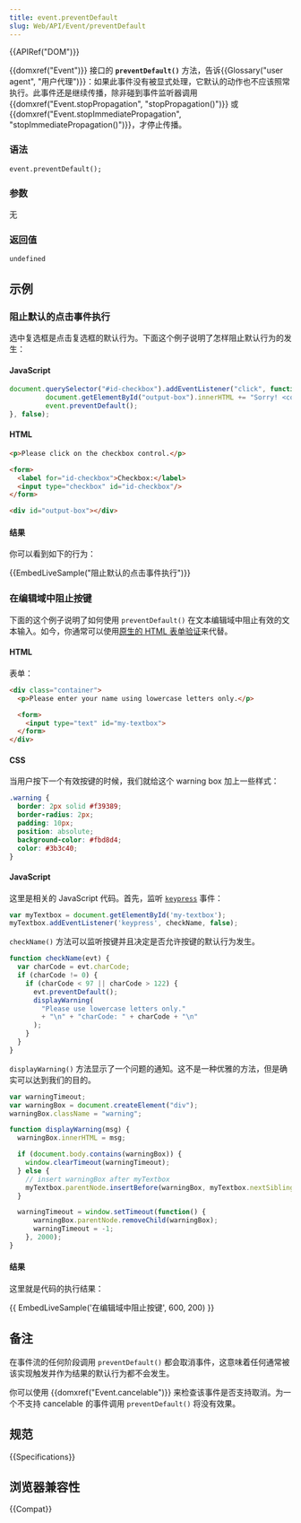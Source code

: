 ```yaml
---
title: event.preventDefault
slug: Web/API/Event/preventDefault
---
```


{{APIRef("DOM")}}

{{domxref("Event")}} 接口的 **`preventDefault()`** 方法，告诉{{Glossary("user agent", "用户代理")}}：如果此事件没有被显式处理，它默认的动作也不应该照常执行。此事件还是继续传播，除非碰到事件监听器调用 {{domxref("Event.stopPropagation", "stopPropagation()")}} 或 {{domxref("Event.stopImmediatePropagation", "stopImmediatePropagation()")}}，才停止传播。

### 语法

```plain
event.preventDefault();
```

### 参数

无

### 返回值

`undefined`

## 示例

### 阻止默认的点击事件执行

选中复选框是点击复选框的默认行为。下面这个例子说明了怎样阻止默认行为的发生：

#### JavaScript

```js
document.querySelector("#id-checkbox").addEventListener("click", function(event) {
         document.getElementById("output-box").innerHTML += "Sorry! <code>preventDefault()</code> won't let you check this!<br>";
         event.preventDefault();
}, false);
```

#### HTML

```html
<p>Please click on the checkbox control.</p>

<form>
  <label for="id-checkbox">Checkbox:</label>
  <input type="checkbox" id="id-checkbox"/>
</form>

<div id="output-box"></div>
```

#### 结果

你可以看到如下的行为：

{{EmbedLiveSample("阻止默认的点击事件执行")}}

### 在编辑域中阻止按键

下面的这个例子说明了如何使用 `preventDefault()` 在文本编辑域中阻止有效的文本输入。如今，你通常可以使用[原生的 HTML 表单验证](/zh-CN/docs/Learn/HTML/Forms/Data_form_validation)来代替。

#### HTML

表单：

```html
<div class="container">
  <p>Please enter your name using lowercase letters only.</p>

  <form>
    <input type="text" id="my-textbox">
  </form>
</div>
```

#### CSS

当用户按下一个有效按键的时候，我们就给这个 warning box 加上一些样式：

```css
.warning {
  border: 2px solid #f39389;
  border-radius: 2px;
  padding: 10px;
  position: absolute;
  background-color: #fbd8d4;
  color: #3b3c40;
}
```

#### JavaScript

这里是相关的 JavaScript 代码。首先，监听 [`keypress`](/zh-CN/docs/Web/API/Element/keypress_event) 事件：

```js
var myTextbox = document.getElementById('my-textbox');
myTextbox.addEventListener('keypress', checkName, false);
```

`checkName()` 方法可以监听按键并且决定是否允许按键的默认行为发生。

```js
function checkName(evt) {
  var charCode = evt.charCode;
  if (charCode != 0) {
    if (charCode < 97 || charCode > 122) {
      evt.preventDefault();
      displayWarning(
        "Please use lowercase letters only."
        + "\n" + "charCode: " + charCode + "\n"
      );
    }
  }
}
```

`displayWarning()` 方法显示了一个问题的通知。这不是一种优雅的方法，但是确实可以达到我们的目的。

```js
var warningTimeout;
var warningBox = document.createElement("div");
warningBox.className = "warning";

function displayWarning(msg) {
  warningBox.innerHTML = msg;

  if (document.body.contains(warningBox)) {
    window.clearTimeout(warningTimeout);
  } else {
    // insert warningBox after myTextbox
    myTextbox.parentNode.insertBefore(warningBox, myTextbox.nextSibling);
  }

  warningTimeout = window.setTimeout(function() {
      warningBox.parentNode.removeChild(warningBox);
      warningTimeout = -1;
    }, 2000);
}
```

#### 结果

这里就是代码的执行结果：

{{ EmbedLiveSample('在编辑域中阻止按键', 600, 200) }}

## 备注

在事件流的任何阶段调用 `preventDefault()` 都会取消事件，这意味着任何通常被该实现触发并作为结果的默认行为都不会发生。

你可以使用 {{domxref("Event.cancelable")}} 来检查该事件是否支持取消。为一个不支持 cancelable 的事件调用 `preventDefault()` 将没有效果。

## 规范

{{Specifications}}

## 浏览器兼容性

{{Compat}}
